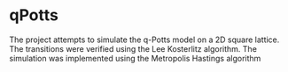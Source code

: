 # qPotts
The project attempts to simulate the q-Potts model on a 2D square lattice. The transitions were verified using the Lee Kosterlitz algorithm. The simulation was implemented using the Metropolis Hastings algorithm
